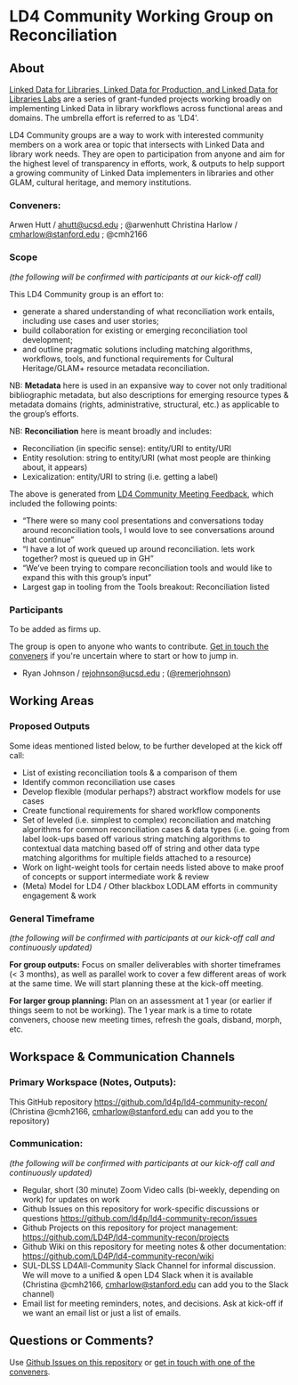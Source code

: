 # LD4 Community Working Group on Reconciliation

## About

[Linked Data for Libraries, Linked Data for Production, and Linked Data for Libraries Labs](https://ld4l.org/) are a series of grant-funded projects working broadly on implementing Linked Data in library workflows across functional areas and domains. The umbrella effort is referred to as 'LD4'.

LD4 Community groups are a way to work with interested community members on a work area or topic that intersects with Linked Data and library work needs. They are open to participation from anyone and aim for the highest level of transparency in efforts, work, & outputs to help support a growing community of Linked Data implementers in libraries and other GLAM, cultural heritage, and memory institutions.

### Conveners:

Arwen Hutt / ahutt@ucsd.edu ; @arwenhutt
Christina Harlow / cmharlow@stanford.edu ; @cmh2166

### Scope

*(the following will be confirmed with participants at our kick-off call)*

This LD4 Community group is an effort to:
- generate a shared understanding of what reconciliation work entails, including use cases and user stories;
- build collaboration for existing or emerging reconciliation tool development;
- and outline pragmatic solutions including matching algorithms, workflows, tools, and functional requirements for Cultural Heritage/GLAM+ resource metadata reconciliation.

NB: **Metadata** here is used in an expansive way to cover not only traditional bibliographic metadata, but also descriptions for emerging resource types & metadata domains (rights, administrative, structural, etc.) as applicable to the group’s efforts.

NB: **Reconciliation** here is meant broadly and includes:
- Reconciliation (in specific sense): entity/URI to entity/URI
- Entity resolution: string to entity/URI (what most people are thinking about, it appears)
- Lexicalization: entity/URI to string (i.e. getting a label)

The above is generated from [LD4 Community Meeting Feedback](https://wiki.duraspace.org/pages/viewpage.action?pageId=83232681), which included the following points:
- “There were so many cool presentations and conversations today around reconciliation tools, I would love to see conversations around that continue”
- “I have a lot of work queued up around reconciliation. lets work together? most is queued up in GH”
- “We’ve been trying to compare reconciliation tools and would like to expand this with this group’s input”
- Largest gap in tooling from the Tools breakout: Reconciliation listed

### Participants

To be added as firms up.

The group is open to anyone who wants to contribute. [Get in touch the conveners](#conveners) if you're uncertain where to start or how to jump in.

+ Ryan Johnson / rejohnson@ucsd.edu ; ([@remerjohnson](https://github.com/remerjohnson))

## Working Areas

### Proposed Outputs

Some ideas mentioned listed below, to be further developed at the kick off call:
- List of existing reconciliation tools & a comparison of them
- Identify common reconciliation use cases
- Develop flexible (modular perhaps?) abstract workflow models for use cases
- Create functional requirements for shared workflow components
- Set of leveled (i.e. simplest to complex) reconciliation and matching algorithms for common reconciliation cases & data types (i.e. going from label look-ups based off various string matching algorithms to contextual data matching based off of string and other data type matching algorithms for multiple fields attached to a resource)
- Work on light-weight tools for certain needs listed above to make proof of concepts or support intermediate work & review
- (Meta) Model for LD4 / Other blackbox LODLAM efforts in community engagement & work

### General Timeframe

*(the following will be confirmed with participants at our kick-off call and continuously updated)*

**For group outputs:** Focus on smaller deliverables with shorter timeframes (< 3 months), as well as parallel work to cover a few different areas of work at the same time. We will start planning these at the kick-off meeting.

**For larger group planning:** Plan on an assessment at 1 year (or earlier if things seem to not be working). The 1 year mark is a time to rotate conveners, choose new meeting times, refresh the goals, disband, morph, etc.

## Workspace & Communication Channels

### Primary Workspace (Notes, Outputs):

This GitHub repository https://github.com/ld4p/ld4-community-recon/ (Christina @cmh2166, cmharlow@stanford.edu can add you to the repository)

### Communication:

*(the following will be confirmed with participants at our kick-off call and continuously updated)*

- Regular, short (30 minute) Zoom Video calls (bi-weekly, depending on work) for updates on work
- Github Issues on this repository for work-specific discussions or questions https://github.com/ld4p/ld4-community-recon/issues
- Github Projects on this repository for project management: https://github.com/LD4P/ld4-community-recon/projects
- Github Wiki on this repository for meeting notes & other documentation: https://github.com/LD4P/ld4-community-recon/wiki
- SUL-DLSS LD4All-Community Slack Channel for informal discussion. We will move to a unified & open LD4 Slack when it is available (Christina @cmh2166, cmharlow@stanford.edu can add you to the Slack channel)
- Email list for meeting reminders, notes, and decisions. Ask at kick-off if we want an email list or just a list of emails.

## Questions or Comments?

Use [Github Issues on this repository](https://github.com/ld4p/ld4-community-recon/issues) or [get in touch with one of the conveners](#conveners).
